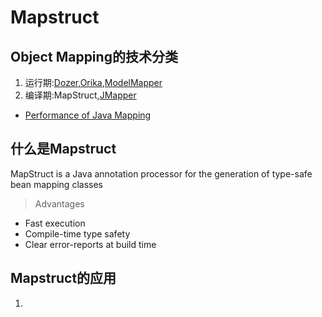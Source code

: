 # Mapstruct

## Object Mapping的技术分类

1. 运行期:[Dozer](http://dozer.sourceforge.net/),[Orika](http://orika-mapper.github.io/orika-docs/),[ModelMapper](http://modelmapper.org/)
2. 编译期:MapStruct,[JMapper](http://jmapper.sourceforge.net/)

* [Performance of Java Mapping](https://www.baeldung.com/java-performance-mapping-frameworks)

## 什么是Mapstruct

MapStruct is a Java annotation processor for the generation of type-safe bean mapping classes

>Advantages
* Fast execution
* Compile-time type safety
* Clear error-reports at build time

## Mapstruct的应用

1. 